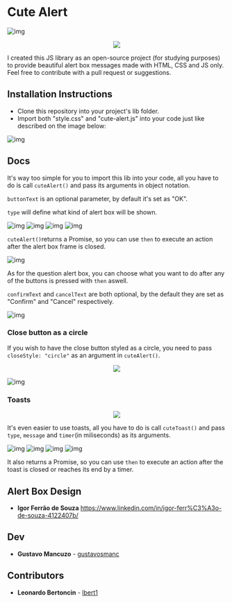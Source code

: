 # Cute Alert

![img](https://i.imgur.com/fuKb4lG.png)
<p align="center">
  <img src="https://media.giphy.com/media/fwnMNrkWLs1TrxK6ab/giphy.gif" />
</p>

I created this JS library as an open-source project (for studying purposes) to provide beautiful alert box messages made with HTML, CSS and JS only. Feel free to contribute with a pull request or suggestions.


## Installation Instructions

- Clone this repository into your project's lib folder.
- Import both "style.css" and "cute-alert.js" into your code just like described on the image below:

![img](https://i.imgur.com/GuK5Uov.png)

## Docs

It's way too simple for you to import this lib into your code, all you have to do is call ```cuteAlert()``` and pass its arguments in object notation.

```buttonText``` is an optional parameter, by default it's set as "OK".

```type``` will define what kind of alert box will be shown.

![img](https://i.imgur.com/BHqM7Mm.png)
![img](https://i.imgur.com/mLAfKh7.png)
![img](https://i.imgur.com/6012avM.png)
![img](https://i.imgur.com/E9BUQeV.png)

```cuteAlert()```returns a Promise, so you can use ```then``` to execute an action after the alert box frame is closed.

![img](https://i.imgur.com/i4OZ7NV.png)

As for the question alert box, you can choose what you want to do after any of the buttons is pressed with ```then``` aswell.

```confirmText``` and ```cancelText``` are both optional, by the default they are set as "Confirm" and "Cancel" respectively.

![img](https://i.imgur.com/VFoRvKR.png)

### Close button as a circle

If you wish to have the close button styled as a circle, you need to pass ```closeStyle: "circle"``` as an argument in ```cuteAlert()```.

<p align="center">
  <img src="https://i.imgur.com/Ak2JidL.png" />
</p>

![img](https://i.imgur.com/QPYnAyg.png)

### Toasts

<p align="center">
  <img src="https://media.giphy.com/media/fwnMNrkWLs1TrxK6ab/giphy.gif" />
</p>

It's even easier to use toasts, all you have to do is call ```cuteToast()``` and pass ```type```, ```message``` and ```timer```(in miliseconds) as its arguments.

![img](https://i.imgur.com/IDUChOO.png)
![img](https://i.imgur.com/HlaJCxL.png)
![img](https://i.imgur.com/hpGOQmh.png)
![img](https://i.imgur.com/LXBz631.png)

It also returns a Promise, so you can use ```then``` to execute an action after the toast is closed or reaches its end by a timer.

## Alert Box Design

- **Igor Ferrão de Souza** https://www.linkedin.com/in/igor-ferr%C3%A3o-de-souza-4122407b/


## Dev

- **Gustavo Mancuzo** - [gustavosmanc](https://github.com/gustavosmanc)


## Contributors

- **Leonardo Bertoncin** - [lbert1](https://github.com/lbert1)
